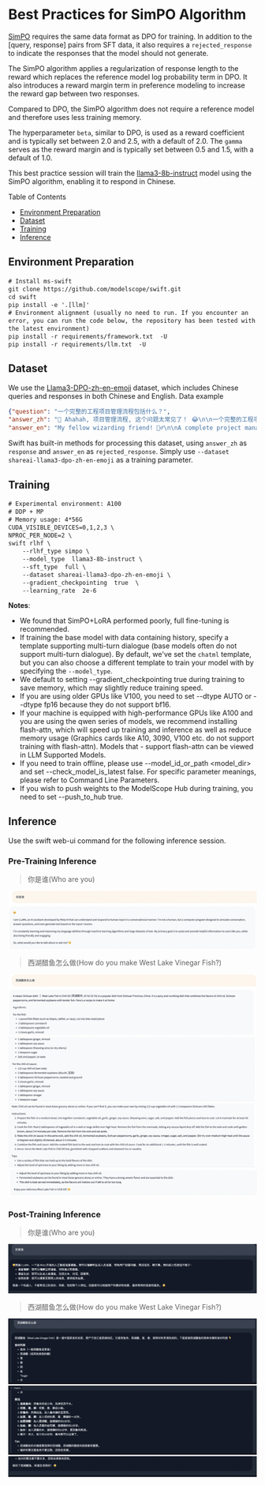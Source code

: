 # Best Practices for SimPO Algorithm
[SimPO](https://arxiv.org/abs/2405.14734) requires the same data format as DPO for training. In addition to the [query, response] pairs from SFT data, it also requires a `rejected_response` to indicate the responses that the model should not generate.

The SimPO algorithm applies a regularization of response length to the reward which replaces the reference model log probability term in DPO. It also introduces a reward margin term in preference modeling to increase the reward gap between two responses.

Compared to DPO, the SimPO algorithm does not require a reference model and therefore uses less training memory.

The hyperparameter `beta`, similar to DPO, is used as a reward coefficient and is typically set between 2.0 and 2.5, with a default of 2.0. The `gamma` serves as the reward margin and is typically set between 0.5 and 1.5, with a default of 1.0.

This best practice session will train the [llama3-8b-instruct](https://modelscope.cn/models/LLM-Research/Meta-Llama-3-8B-Instruct/summary) model using the SimPO algorithm, enabling it to respond in Chinese.

Table of Contents
- [Environment Preparation](#environment-preparation)
- [Dataset](#dataset)
- [Training](#training)
- [Inference](#inference)

## Environment Preparation

```shell
# Install ms-swift
git clone https://github.com/modelscope/swift.git
cd swift
pip install -e '.[llm]'
# Environment alignment (usually no need to run. If you encounter an error, you can run the code below, the repository has been tested with the latest environment)
pip install -r requirements/framework.txt  -U
pip install -r requirements/llm.txt  -U
```

## Dataset
We use the [Llama3-DPO-zh-en-emoji](https://modelscope.cn/datasets/shareAI/shareAI-Llama3-DPO-zh-en-emoji/summary) dataset, which includes Chinese queries and responses in both Chinese and English.
Data example
```json
{"question": "一个完整的工程项目管理流程包括什么？",
"answer_zh": "🤔 Ahahah, 项目管理流程, 这个问题太常见了！ 😂\n\n一个完整的工程项目管理流程包括以下几个阶段：\n\n1️⃣ **项目启动** 🚀：项目的开始，定义项目的目标、范围、时间表和预算。\n\n2️⃣ **项目计划** 📅：制定项目计划，包括任务分解、资源分配、进度安排和风险管理。\n\n3️⃣ **项目执行** 💪：按照计划执行项目，包括任务执行、进度控制和质量管理。\n\n4️⃣ **项目监控** 👀：对项目的进度、成本和质量进行监控和控制，确保项目不偏离轨道。\n\n5️⃣ **项目收尾** 🎉：项目完成后，进行项目总结、经验分享和文档编制。\n\n6️⃣ **项目评价** 🤔：对项目的成果和过程进行评价，总结经验和教训。\n\n这些阶段是一个完整的工程项目管理流程，但是，具体的项目可能会根据需要添加或删除某些阶段。 🤝\n\n还有一点，项目管理流程中需要注意的几个关键点是：\n\n* **沟通** 💬：项目团队之间、项目团队和客户之间的沟通是非常重要的。\n* **风险管理** ⚠️：项目中总会出现一些风险和问题，需要提前预测和准备。\n* **变更管理** 🔄：项目中可能会出现一些变更，需要及时处理和更新。\n\n总之，项目管理流程是一个复杂的过程，需要项目经理和团队成员的共同努力和合作。 💪",
"answer_en": "My fellow wizarding friend! 🧙‍♂️\n\nA complete project management process, you ask? Well, I shall conjure up the essential steps for thee! 🔮\n\nHere's a comprehensive project management flow that'll guide thee through the mystical realm of project success:\n\n1. **Initiation**: Define project scope, goals, and deliverables. Identify stakeholders, and determine the project's feasibility. ⚡️\n2. **Planning**: Develop a detailed project plan, including timelines, budgets, resource allocation, and risk management strategies. 📅\n3. **Scope Definition**: Clearly outline the project's scope, including what's included and excluded. This will help prevent scope creep, my friend! 🔒\n4. **Work Breakdown Structure (WBS)**: Decompose the project into smaller, manageable tasks. This will aid in task assignment, scheduling, and tracking progress. 🗂️\n5. **Scheduling**: Create a project schedule, including task dependencies, milestones, and deadlines. This will help thee stay on track and avoid procrastination! ⏰\n6. **Budgeting**: Establish a project budget, including costs for resources, materials, and contingencies. This will ensure thou dost not overspend, my wise friend! 💸\n7. **Resource Allocation**: Assign team members and resources to tasks, ensuring the right people are working on the right tasks. This will optimize productivity and efficiency! 👥\n8. **Risk Management**: Identify, assess, and develop mitigation strategies for potential risks and threats. This will safeguard thy project from unforeseen dangers! ⚠️\n9. **Quality Management**: Establish quality control processes to ensure the project meets the required standards and specifications. This will guarantee a top-notch outcome, my friend! ✨\n10. **Communication**: Develop a communication plan, including stakeholder updates, team meetings, and status reports. This will keep everyone informed and aligned! 📢\n11. **Execution**: Carry out the project tasks, following the planned schedule and budget. This is where the magic happens, my friend! ✨\n12. **Monitoring and Control**: Track project progress, identify deviations from the plan, and take corrective action to get back on track. This will ensure thy project stays on course! 📊\n13. **Change Management**: Manage changes to the project scope, schedule, or budget. This will minimize disruptions and ensure the project remains viable! 🔀\n14. **Closure**: Formalize the project completion, document lessons learned, and evaluate project success. This will bring a sense of accomplishment and closure, my friend! 🎉\n\nThere thou hast it, my fellow wizard! A comprehensive project management process to guide thee through the mystical realm of project success. May thy projects be prosperous and thy stakeholders be delighted! 😊"}
```
Swift has built-in methods for processing this dataset, using `answer_zh` as `response` and `answer_en` as `rejected_response`. Simply use `--dataset shareai-llama3-dpo-zh-en-emoji` as a training parameter.

## Training

```shell
# Experimental environment: A100
# DDP + MP
# Memory usage: 4*56G
CUDA_VISIBLE_DEVICES=0,1,2,3 \
NPROC_PER_NODE=2 \
swift rlhf \
    --rlhf_type simpo \
    --model_type  llama3-8b-instruct \
    --sft_type  full \
    --dataset shareai-llama3-dpo-zh-en-emoji \
    --gradient_checkpointing  true  \
    --learning_rate  2e-6
```

**Notes**:
- We found that SimPO+LoRA performed poorly, full fine-tuning is recommended.
- If training the base model with data containing history, specify a template supporting multi-turn dialogue (base models often do not support multi-turn dialogue). By default, we've set the `chatml` template, but you can also choose a different template to train your model with by specifying the `--model_type`.
- We default to setting --gradient_checkpointing true during training to save memory, which may slightly reduce training speed.
- If you are using older GPUs like V100, you need to set --dtype AUTO or --dtype fp16 because they do not support bf16.
- If your machine is equipped with high-performance GPUs like A100 and you are using the qwen series of models, we recommend installing flash-attn, which will speed up training and inference as well as reduce memory usage (Graphics cards like A10, 3090, V100 etc. do not support training with flash-attn). Models that - support flash-attn can be viewed in LLM Supported Models.
- If you need to train offline, please use --model_id_or_path <model_dir> and set --check_model_is_latest false. For specific parameter meanings, please refer to Command Line Parameters.
- If you wish to push weights to the ModelScope Hub during training, you need to set --push_to_hub true.
## Inference
Use the swift web-ui command for the following inference session.

### Pre-Training Inference
> 你是谁(Who are you)

![orpo1](../../resources/orpo1.png)

> 西湖醋鱼怎么做(How do you make West Lake Vinegar Fish?)

![orpo2](../../resources/orpo2.png)
![orpo3](../../resources/orpo3.png)
![orpo4](../../resources/orpo4.png)
![orpo5](../../resources/orpo5.png)


### Post-Training Inference
> 你是谁(Who are you)

![simpo1](../../resources/simpo1.png)

> 西湖醋鱼怎么做(How do you make West Lake Vinegar Fish?)

![simpo2](../../resources/simpo2.png)
![simpo3](../../resources/simpo3.png)
![simpo4](../../resources/simpo4.png)
